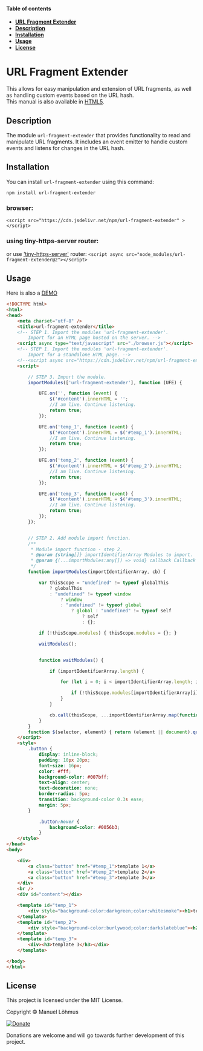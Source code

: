 
<div class="row w-100">
<div class="col-lg-3 d-lg-inline">
<div class="sticky-top overflow-auto vh-lg-100">
<div id="list-headers" class="list-group mt-2 ms-lg-2 ms-4">

#### Table of contents
- [**URL Fragment Extender**](#url-fragment-extender)
- [**Description**](#description)
- [**Installation**](#installation)
- [**Usage**](#usage)
- [**License**](#license)
  
</div>
</div>
</div>
 
<div class="col-lg-9 mt-2">
<div class="ps-4 markdown-body" data-bs-spy="scroll" data-bs-target="#list-headers" data-bs-offset="0" tabindex="0">

# URL Fragment Extender
This allows for easy manipulation and extension of URL fragments, as well as handling custom events based on the URL hash.<br>
This manual is also available in [HTML5](https://manuel-lohmus.github.io/url-fragment-extender/README.html).

## Description
The module `url-fragment-extender` that provides functionality to read and manipulate URL fragments. 
It includes an event emitter to handle custom events and listens for changes in the URL hash.

## Installation

You can install `url-fragment-extender` using this command:

`npm install url-fragment-extender`

### browser:
`<script src="https://cdn.jsdelivr.net/npm/url-fragment-extender" ></script>`

### using tiny-https-server router:
or use ['tiny-https-server'](https://www.npmjs.com/package/tiny-https-server) router:
`<script async src="node_modules/url-fragment-extender@2"></script>`

## Usage 

Here is also a [DEMO](https://manuel-lohmus.github.io/url-fragment-extender/index.html)
```html
<!DOCTYPE html>
<html>
<head>
    <meta charset="utf-8" />
    <title>url-fragment-extender</title>
    <!-- STEP 1. Import the modules 'url-fragment-extender'.
        Import for an HTML page hosted on the server. -->
    <script async type="text/javascript" src="./browser.js"></script>
    <!-- STEP 1. Import the modules 'url-fragment-extender'.
        Import for a standalone HTML page. -->
    <!--<script async src="https://cdn.jsdelivr.net/npm/url-fragment-extender"></script>-->
    <script>

        // STEP 3. Import the module.
        importModules(['url-fragment-extender'], function (UFE) {

            UFE.on('', function (event) {
                $('#content').innerHTML = '';
                //I am live. Continue listening.
                return true;
            });

            UFE.on('temp_1', function (event) {
                $('#content').innerHTML = $('#temp_1').innerHTML;
                //I am live. Continue listening.
                return true;
            });

            UFE.on('temp_2', function (event) {
                $('#content').innerHTML = $('#temp_2').innerHTML;
                //I am live. Continue listening.
                return true;
            });

            UFE.on('temp_3', function (event) {
                $('#content').innerHTML = $('#temp_3').innerHTML;
                //I am live. Continue listening.
                return true;
            });
        });


        // STEP 2. Add module import function.
        /**
         * Module import function - step 2.
         * @param {string[]} importIdentifierArray Modules to import.
         * @param {(...importModules:any[]) => void} callback Callback function.
         */
        function importModules(importIdentifierArray, cb) {

            var thisScope = "undefined" != typeof globalThis
                ? globalThis
                : "undefined" != typeof window
                    ? window
                    : "undefined" != typeof global
                        ? global : "undefined" != typeof self
                            ? self
                            : {};

            if (!thisScope.modules) { thisScope.modules = {}; }

            waitModules();


            function waitModules() {

                if (importIdentifierArray.length) {

                    for (let i = 0; i < importIdentifierArray.length; i++) {

                        if (!thisScope.modules[importIdentifierArray[i]]) { return setTimeout(waitModules, 10); }
                    }
                }

                cb.call(thisScope, ...importIdentifierArray.map(function (id) { return thisScope.modules[id]; }));
            }
        }
        function $(selector, element) { return (element || document).querySelector(selector); }
    </script>
    <style>
        .button {
            display: inline-block;
            padding: 10px 20px;
            font-size: 16px;
            color: #fff;
            background-color: #007bff;
            text-align: center;
            text-decoration: none;
            border-radius: 5px;
            transition: background-color 0.3s ease;
            margin: 5px;
        }

            .button:hover {
                background-color: #0056b3;
            }
    </style>
</head>
<body>

    <div>
        <a class="button" href="#temp_1">template 1</a>
        <a class="button" href="#temp_2">template 2</a>
        <a class="button" href="#temp_3">template 3</a>
    </div>
    <br />
    <div id="content"></div>

    <template id="temp_1">
        <div style="background-color:darkgreen;color:whitesmoke"><h1>template 1</h1></div>
    </template>
    <template id="temp_2">
        <div style="background-color:burlywood;color:darkslateblue"><h2>template 2</h2></div>
    </template>
    <template id="temp_3">
        <div><h3>template 3</h3></div>
    </template>

</body>
</html>
```

## License

This project is licensed under the MIT License.

Copyright &copy; Manuel Lõhmus

[![Donate](https://www.paypalobjects.com/en_US/i/btn/btn_donate_SM.gif)](https://www.paypal.com/donate?hosted_button_id=SA5RPUB5GKBB2)

Donations are welcome and will go towards further development of this project.

<br>
<br>
<br>
</div>
</div>
</div>